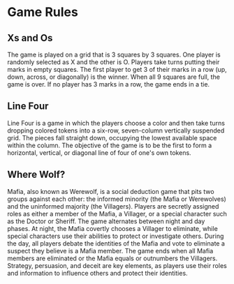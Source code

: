 # Game Rules

## Xs and Os

The game is played on a grid that is 3 squares by 3 squares. One player is randomly selected as X and the other is O. Players take turns putting their marks in empty squares. The first player to get 3 of their marks in a row (up, down, across, or diagonally) is the winner. When all 9 squares are full, the game is over. If no player has 3 marks in a row, the game ends in a tie.

## Line Four

Line Four is a game in which the players choose a color and then take turns dropping colored tokens into a six-row, seven-column vertically suspended grid. The pieces fall straight down, occupying the lowest available space within the column. The objective of the game is to be the first to form a horizontal, vertical, or diagonal line of four of one's own tokens.

## Where Wolf?

Mafia, also known as Werewolf, is a social deduction game that pits two groups against each other: the informed minority (the Mafia or Werewolves) and the uninformed majority (the Villagers). Players are secretly assigned roles as either a member of the Mafia, a Villager, or a special character such as the Doctor or Sheriff. The game alternates between night and day phases. At night, the Mafia covertly chooses a Villager to eliminate, while special characters use their abilities to protect or investigate others. During the day, all players debate the identities of the Mafia and vote to eliminate a suspect they believe is a Mafia member. The game ends when all Mafia members are eliminated or the Mafia equals or outnumbers the Villagers. Strategy, persuasion, and deceit are key elements, as players use their roles and information to influence others and protect their identities.
